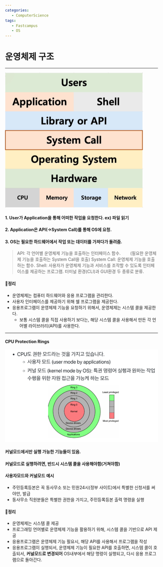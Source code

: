 ```yaml
---
categories: 
   - ComputerScience
tags:
   - Fastcampus
   - OS
---
```


# 운영체제 구조
---
<img src="/assets/images/computerscience/os.png" width="" height="" title="os" alt="os"/> 

#### 1. User가 Application을 통해 어떠한 작업을 요청한다. ex) 파일 읽기
#### 2. Application은 API(->System Call)를 통해 OS에 요청.
#### 3. OS는 필요한 하드웨어에서 작업 또는 데이터를 가져다가 돌려줌.

> API: 각 언어별 운영체제 기능을 호출하는 인터페이스 함수.
> &nbsp;&nbsp;&nbsp;&nbsp;&nbsp;&nbsp;&nbsp;(필요한 운영체제 기능을 호출하는 System Call을 호출) 
> System Call: 운영체제 기능을 호출하는 함수.
> Shell: 사용자가 운영체제 기능과 서비스를 조작할 수 있도록 인터페이스를 제공하는 프로그램. 터미널 환경(CLI)과 GUI환경 두 종류로 분류.

#### 📌정리
- 운영체제는 컴퓨터 하드웨어와 응용 프로그램을 관리한다.
- 사용자 인터페이스를 제공하기 위해 쉘 프로그램을 제공한다.
- 응용프로그램이 운영체제 기능을 요청하기 위해서, 운영체제는 시스템 콜을 제공한다.
   - 보통 시스템 콜을 직접 사용하기 보다는, 해당 시스템 콜을 사용해서 만든 각 언어별 라이브러리(API)를 사용한다.

---

#### CPU Protection Rings
<img src="/assets/images/computerscience/cpuProtectionRings.png" width="" height="" title="cpuProtectionRings" alt="cpuProtectionRings"/> 

#### 커널모드에서만 실행 가능한 기능들이 있음.
#### 커널모드로 실행하려면, 반드시 시스템 콜을 사용해야함(거쳐야함)

#### 사용자모드와 커널모드 예시
- 주민등록등본은 꼭 동사무소 또는 민원24시(정부 사이트)에서 특별한 신청서를 써야만, 발급
- 동사무소 직원분들은 특별한 권한을 가지고, 주민등록등본 출력 명령을 실행

#### 📌정리
- 운영체제는 시스템 콜 제공
- 프로그래밍 언어별로 운영체제 기능을 활용하기 위해, 시스템 콜을 기반으로 API 제공
- 응용프로그램은 운영체제 기능 필요시, 해당 API를 사용해서 프로그램을 작성
- 응용프로그램이 실행되서, 운영체제 기능이 필요한 API를 호출하면, 시스템 콜이 호출되서, **커널모드로 변경되어** OS내부에서 해당 명령이 실행되고, 다시 응용 프로그램으로 돌아간다.